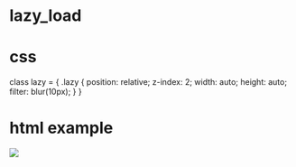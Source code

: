 # lazy_load
# css 
class lazy = { 
.lazy {
  position: relative;
  z-index: 2;
  width: auto;
  height: auto;
  filter: blur(10px);
}
}  
# html example
<img data-scr="url" src="default-url" class="lazy">
